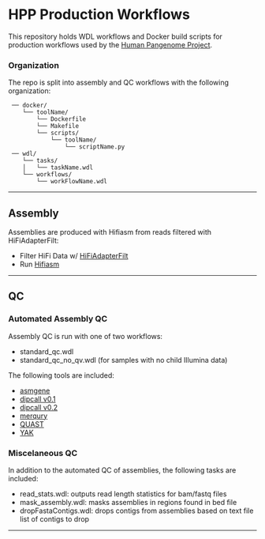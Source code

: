 # HPP Production Workflows

This repository holds WDL workflows and Docker build scripts for 
production workflows used by the [Human Pangenome Project](https://humanpangenome.org/).

### Organization
The repo is split into assembly and QC workflows with the following organization:

```
 ── docker/
    └── toolName/
        └── Dockerfile
        └── Makefile
        └── scripts/
            └── toolName/
                └── scriptName.py
 ── wdl/
    └── tasks/
    │   └── taskName.wdl
    └── workflows/ 
        └── workFlowName.wdl
```

------------------


## Assembly

Assemblies are produced with Hifiasm from reads filtered with HiFiAdapterFilt:
* Filter HiFi Data w/ [HiFiAdapterFilt](https://github.com/sheinasim/HiFiAdapterFilt/tree/master/DB)
* Run [Hifiasm](https://github.com/chhylp123/hifiasm)

------------------


## QC

### Automated Assembly QC

Assembly QC is run with one of two workflows:
* standard_qc.wdl
* standard_qc_no_qv.wdl (for samples with no child Illumina data)

The following tools are included:
* [asmgene](https://github.com/lh3/minimap2)
* [dipcall v0.1](https://github.com/lh3/dipcall/tree/v0.1)
* [dipcall v0.2](https://github.com/lh3/dipcall/tree/v0.2)
* [merqury](https://github.com/marbl/merqury)
* [QUAST](https://sourceforge.net/projects/quast/files/)
* [YAK](https://github.com/lh3/yak)

### Miscelaneous QC

In addition to the automated QC of assemblies, the following tasks are included:
* read_stats.wdl: outputs read length statistics for bam/fastq files
* mask_assembly.wdl: masks assemblies in regions found in bed file
* dropFastaContigs.wdl: drops contigs from assemblies based on text file list of contigs to drop
------------------ 


